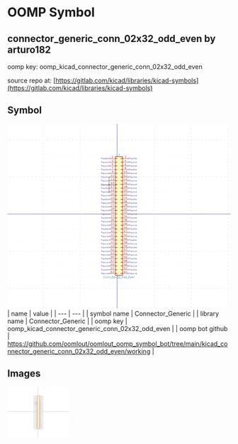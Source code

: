 # OOMP Symbol  
## connector_generic_conn_02x32_odd_even  by arturo182  
  
oomp key: oomp_kicad_connector_generic_conn_02x32_odd_even  
  
source repo at: [https://gitlab.com/kicad/libraries/kicad-symbols](https://gitlab.com/kicad/libraries/kicad-symbols)  
## Symbol  
  
[![working.png](working_600.png)](working.png)  
| name | value | 
| --- | --- | 
| symbol name | Connector_Generic | 
| library name | Connector_Generic | 
| oomp key | oomp_kicad_connector_generic_conn_02x32_odd_even | 
| oomp bot github | https://github.com/oomlout/oomlout_oomp_symbol_bot/tree/main/kicad_connector_generic_conn_02x32_odd_even/working | 
## Images  
  
[![working.png](working_140.png)](working.png)  
